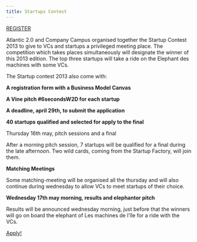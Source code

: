 ```yaml
---
title: Startups Contest
---
```


<div class="bloc bloc1 contestblock">
<a href="http://w2d-form.cleverapps.io/?lang=en">
<span class="bloc-title">REGISTER</span>
<span class="bloc-body">
<i class="icon-trophy icon-4x icon-light"></i>
</span>
</a>
</div>

<div class="bloc blocfloat2h speakerbio">
<i class="icon-book icon-large"></i>

Atlantic 2.0 and Company Campus organised together the Startup Contest 2013 to
give to VCs and startups a privileged meeting place. The competition which
takes places simultaneously will designate the winner of this 2013 edition.
The top three startups will take a ride on the Elephant des machines with some
VCs.

The Startup contest 2013 also come with:  

**A registration form with a Business Model Canvas**  

**A Vine pitch #6secondsW2D for each startup**  

**A deadline, april 29th, to submit the application**  

**40 startups qualified and selected for apply to the final**  

Thursday 16th may, pitch sessions and a final

After a morning pitch session, 7 startups will be qualified for a final during the late 
afternoon. Two wild cards, coming from the Startup Factory, will join them.

**Matching Meetings**

Some matching-meeting will be organised all the thursday and will also continue during 
wednesday to allow VCs to meet startups of their choice.

**Wednesday 17th may morning, results and elephantor pitch**  

Results will be announced wednesday morning, just before that the winners will go on 
board the elephant of Les machines de l'île for a ride with the VCs.  

<a href="http://w2d-form.cleverapps.io/?lang=fr">Apply!</a>


</div>

